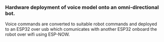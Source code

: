 ### Hardware deployment of voice model onto an omni-directional bot.

Voice commands are converted to suitable robot commands and deployed to an ESP32 over usb which comunicates with another ESP32 onboard the robot over wifi using ESP-NOW.
